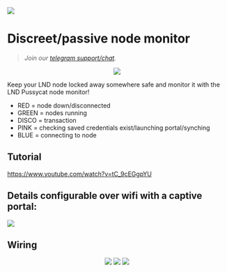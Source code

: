 <img src="https://i.imgur.com/JVv86hR.png">

# Discreet/passive node monitor 

> <i>Join our <a href="https://t.me/makerbits">telegram support/chat</a>.</i>

<p align="center">
<img src="https://i.imgur.com/Z8Trjkw.gif">
</p>

Keep your LND node locked away somewhere safe and monitor it with the LND Pussycat node monitor!

* RED = node down/disconnected
* GREEN = nodes running
* DISCO = transaction
* PINK = checking saved credentials exist/launching portal/synching
* BLUE = connecting to node 

## Tutorial

https://www.youtube.com/watch?v=tC_9cEGgpYU

## Details configurable over wifi with a captive portal:

<img src="https://i.imgur.com/CIvCVxS.png">

## Wiring
<p align="center">
  <img src="https://i.imgur.com/dAqch8L.jpg">
  <img src="https://i.imgur.com/aIA5mWv.jpg">
  <img src="https://i.imgur.com/xh9Sv1C.jpg">
</p>
